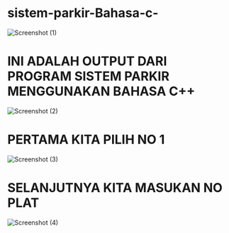 # sistem-parkir-Bahasa-c-
![Screenshot (1)](https://github.com/aryyyyy26/sistem-parkir-Bahasa-c-/assets/137295675/99f8a280-2985-4e36-91d8-821ec2eab3cc)

# INI ADALAH OUTPUT DARI PROGRAM SISTEM PARKIR MENGGUNAKAN BAHASA C++
![Screenshot (2)](https://github.com/aryyyyy26/sistem-parkir-Bahasa-c-/assets/137295675/283310d8-f9dc-4eb3-9a33-f5bc3eebf70e)
# PERTAMA KITA PILIH NO 1
![Screenshot (3)](https://github.com/aryyyyy26/sistem-parkir-Bahasa-c-/assets/137295675/51db38c9-525d-41ef-8e12-5470ae22e509)
# SELANJUTNYA KITA MASUKAN NO PLAT
![Screenshot (4)](https://github.com/aryyyyy26/sistem-parkir-Bahasa-c-/assets/137295675/238eb15e-6889-4377-9d98-360bfd59d35e)
